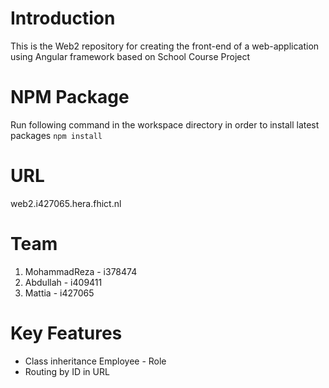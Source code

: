 # Introduction 
This is the Web2 repository for creating the front-end of a web-application using Angular framework based on School Course Project

# NPM Package
Run following command in the workspace directory in order to install latest packages
`npm install`

# URL
web2.i427065.hera.fhict.nl

# Team
1.	MohammadReza  - i378474
2.	Abdullah - i409411
3.	Mattia - i427065

# Key Features
*  Class inheritance Employee - Role
*  Routing by ID in URL